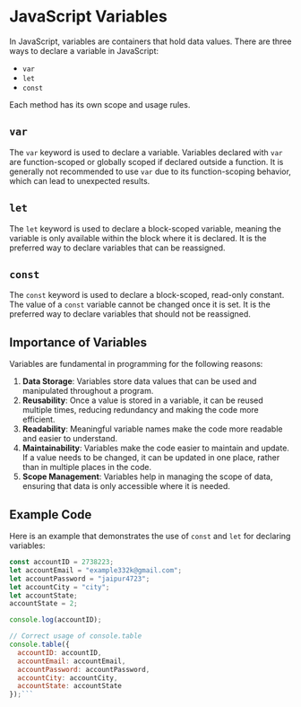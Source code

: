 # JavaScript Variables

In JavaScript, variables are containers that hold data values. There are three ways to declare a variable in JavaScript:

- `var`
- `let`
- `const`

Each method has its own scope and usage rules.

## `var`

The `var` keyword is used to declare a variable. Variables declared with `var` are function-scoped or globally scoped if declared outside a function. It is generally not recommended to use `var` due to its function-scoping behavior, which can lead to unexpected results.

## `let`

The `let` keyword is used to declare a block-scoped variable, meaning the variable is only available within the block where it is declared. It is the preferred way to declare variables that can be reassigned.

## `const`

The `const` keyword is used to declare a block-scoped, read-only constant. The value of a `const` variable cannot be changed once it is set. It is the preferred way to declare variables that should not be reassigned.

## Importance of Variables

Variables are fundamental in programming for the following reasons:

1. **Data Storage**: Variables store data values that can be used and manipulated throughout a program.
2. **Reusability**: Once a value is stored in a variable, it can be reused multiple times, reducing redundancy and making the code more efficient.
3. **Readability**: Meaningful variable names make the code more readable and easier to understand.
4. **Maintainability**: Variables make the code easier to maintain and update. If a value needs to be changed, it can be updated in one place, rather than in multiple places in the code.
5. **Scope Management**: Variables help in managing the scope of data, ensuring that data is only accessible where it is needed.

## Example Code

Here is an example that demonstrates the use of `const` and `let` for declaring variables:

```javascript
const accountID = 2738223;
let accountEmail = "example332k@gmail.com";
let accountPassword = "jaipur4723";
let accountCity = "city";
let accountState;
accountState = 2;

console.log(accountID);

// Correct usage of console.table
console.table({
  accountID: accountID,
  accountEmail: accountEmail,
  accountPassword: accountPassword,
  accountCity: accountCity,
  accountState: accountState
});```
